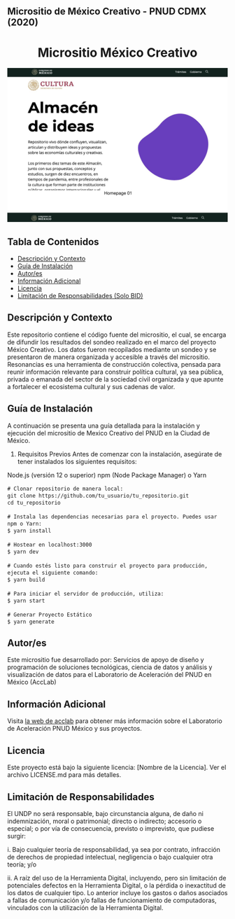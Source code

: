 ## Micrositio de México Creativo - PNUD CDMX (2020)

<h1 align="center"> Micrositio México Creativo</h1>
<p align="center"><img src="assets/img/mexicoCreativo.png"/></p> 


## Tabla de Contenidos
- [Descripción y Contexto](#descripción-y-contexto)
- [Guía de Instalación](#guía-de-instalación)
- [Autor/es](#autores)
- [Información Adicional](#información-adicional)
- [Licencia](#licencia)
- [Limitación de Responsabilidades (Solo BID)](#limitación-de-responsabilidades-solo-bid)

## Descripción y Contexto
Este repositorio contiene el código fuente del micrositio, el cual, se encarga de difundir los resultados del sondeo realizado en el marco del proyecto México Creativo. Los datos fueron recopilados mediante un sondeo y se presentaron de manera organizada y accesible a través del micrositio. Resonancias es una herramienta de construcción colectiva, pensada para reunir información relevante para construir política cultural, ya sea pública, privada o emanada del sector de la sociedad civil organizada y que apunte a fortalecer el ecosistema cultural y sus cadenas de valor.

## Guía de Instalación
A continuación se presenta una guía detallada para la instalación y ejecución del micrositio de Mexico Creativo del PNUD en la Ciudad de México.

1. Requisitos Previos
Antes de comenzar con la instalación, asegúrate de tener instalados los siguientes requisitos:

Node.js (versión 12 o superior)
npm (Node Package Manager) o Yarn
    
    # Clonar repositorio de manera local:
    git clone https://github.com/tu_usuario/tu_repositorio.git
    cd tu_repositorio

    # Instala las dependencias necesarias para el proyecto. Puedes usar npm o Yarn:
    $ yarn install

    # Hostear en localhost:3000
    $ yarn dev

    # Cuando estés listo para construir el proyecto para producción, ejecuta el siguiente comando:
    $ yarn build

    # Para iniciar el servidor de producción, utiliza:
    $ yarn start

    # Generar Proyecto Estático
    $ yarn generate

## Autor/es
Este micrositio fue desarrollado por: Servicios de apoyo de diseño y programación de soluciones tecnológicas, ciencia de datos y análisis y visualización de datos para el Laboratorio de Aceleración del PNUD en México (AccLab)

## Información Adicional
Visita [la web de acclab](https://www.undp.org/acceleratorlabs) para obtener más información sobre el Laboratorio de Aceleración PNUD México y sus proyectos.

## Licencia
Este proyecto está bajo la siguiente licencia: [Nombre de la Licencia]. Ver el archivo LICENSE.md para más detalles.

## Limitación de Responsabilidades
El UNDP no será responsable, bajo circunstancia alguna, de daño ni indemnización, moral o patrimonial; directo o indirecto; accesorio o especial; o por vía de consecuencia, previsto o imprevisto, que pudiese surgir:

i. Bajo cualquier teoría de responsabilidad, ya sea por contrato, infracción de derechos de propiedad intelectual, negligencia o bajo cualquier otra teoría; y/o

ii. A raíz del uso de la Herramienta Digital, incluyendo, pero sin limitación de potenciales defectos en la Herramienta Digital, o la pérdida o inexactitud de los datos de cualquier tipo. Lo anterior incluye los gastos o daños asociados a fallas de comunicación y/o fallas de funcionamiento de computadoras, vinculados con la utilización de la Herramienta Digital.